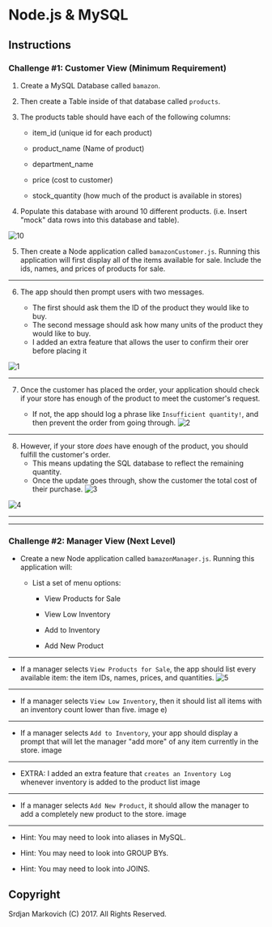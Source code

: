 # Node.js & MySQL

## Instructions

### Challenge #1: Customer View (Minimum Requirement)

1. Create a MySQL Database called `bamazon`.

2. Then create a Table inside of that database called `products`.

3. The products table should have each of the following columns:

   * item_id (unique id for each product)

   * product_name (Name of product)

   * department_name

   * price (cost to customer)

   * stock_quantity (how much of the product is available in stores)

4. Populate this database with around 10 different products. (i.e. Insert "mock" data rows into this database and table).

![10](https://github.com/srdjan01/my-bamazon/blob/master/my-bamazon/images/image10.png?raw=true)

5. Then create a Node application called `bamazonCustomer.js`. Running this application will first display all of the items available for sale. Include the ids, names, and prices of products for sale.

- - -

6. The app should then prompt users with two messages.

   * The first should ask them the ID of the product they would like to buy.
   * The second message should ask how many units of the product they would like to buy.
   * I added an extra feature that allows the user to confirm their orer before placing it

![1](https://github.com/srdjan01/my-bamazon/blob/master/my-bamazon/images/image1.png?raw=true)


- - -

7. Once the customer has placed the order, your application should check if your store has enough of the product to meet the customer's request.

   * If not, the app should log a phrase like `Insufficient quantity!`, and then prevent the order from going through.
![2](https://github.com/srdjan01/my-bamazon/blob/master/my-bamazon/images/image2.png?raw=true)


- - -

8. However, if your store _does_ have enough of the product, you should fulfill the customer's order.
   * This means updating the SQL database to reflect the remaining quantity.
   * Once the update goes through, show the customer the total cost of their purchase.
![3](https://github.com/srdjan01/my-bamazon/blob/master/my-bamazon/images/image3.png?raw=true)

![4](https://github.com/srdjan01/my-bamazon/blob/master/my-bamazon/images/image4.png?raw=true)


- - -





- - -

### Challenge #2: Manager View (Next Level)

* Create a new Node application called `bamazonManager.js`. Running this application will:

  * List a set of menu options:

    * View Products for Sale
    
    * View Low Inventory
    
    * Add to Inventory
    
    * Add New Product

- - -

  * If a manager selects `View Products for Sale`, the app should list every available item: the item IDs, names, prices, and quantities.
![5](https://github.com/srdjan01/my-bamazon/blob/master/my-bamazon/images/image5.png?raw=true)
  

- - -

  * If a manager selects `View Low Inventory`, then it should list all items with an inventory count lower than five.
image
 e)

- - -

  * If a manager selects `Add to Inventory`, your app should display a prompt that will let the manager "add more" of any item currently in the store.
image
  
- - -

  * EXTRA: I added an extra feature that `creates an Inventory Log` whenever inventory is added to the product list
image
 
- - -

  * If a manager selects `Add New Product`, it should allow the manager to add a completely new product to the store.
image
  

- - -



   * Hint: You may need to look into aliases in MySQL.

   * Hint: You may need to look into GROUP BYs.

   * Hint: You may need to look into JOINS.

   
## Copyright

Srdjan Markovich (C) 2017. All Rights Reserved.
